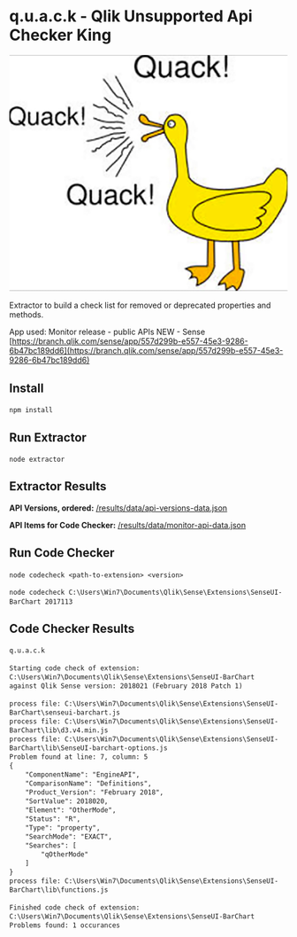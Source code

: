 # q.u.a.c.k - Qlik Unsupported Api Checker King

![quack](quack.png)

Extractor to build a check list for removed or deprecated properties and methods.

App used: Monitor release - public APIs NEW - Sense
[https://branch.qlik.com/sense/app/557d299b-e557-45e3-9286-6b47bc189dd6](https://branch.qlik.com/sense/app/557d299b-e557-45e3-9286-6b47bc189dd6)

## Install

```npm install```

## Run Extractor

```node extractor```

## Extractor Results

**API Versions, ordered:** [/results/data/api-versions-data.json](/results/data/api-versions-data.json)

**API Items for Code Checker:** [/results/data/monitor-api-data.json](/results/data/monitor-api-data.json)

## Run Code Checker

```node codecheck <path-to-extension> <version>```

```node codecheck C:\Users\Win7\Documents\Qlik\Sense\Extensions\SenseUI-BarChart 2017113```

## Code Checker Results

```
q.u.a.c.k

Starting code check of extension: C:\Users\Win7\Documents\Qlik\Sense\Extensions\SenseUI-BarChart
against Qlik Sense version: 2018021 (February 2018 Patch 1)

process file: C:\Users\Win7\Documents\Qlik\Sense\Extensions\SenseUI-BarChart\senseui-barchart.js
process file: C:\Users\Win7\Documents\Qlik\Sense\Extensions\SenseUI-BarChart\lib\d3.v4.min.js
process file: C:\Users\Win7\Documents\Qlik\Sense\Extensions\SenseUI-BarChart\lib\SenseUI-barchart-options.js
Problem found at line: 7, column: 5
{
    "ComponentName": "EngineAPI",
    "ComparisonName": "Definitions",
    "Product_Version": "February 2018",
    "SortValue": 2018020,
    "Element": "OtherMode",
    "Status": "R",
    "Type": "property",
    "SearchMode": "EXACT",
    "Searches": [
        "qOtherMode"
    ]
}
process file: C:\Users\Win7\Documents\Qlik\Sense\Extensions\SenseUI-BarChart\lib\functions.js

Finished code check of extension: C:\Users\Win7\Documents\Qlik\Sense\Extensions\SenseUI-BarChart
Problems found: 1 occurances
```
